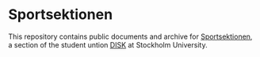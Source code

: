 # Sportsektionen
This repository contains public documents and archive for [Sportsektionen](http://sportsektionen.se), a section of the student untion [DISK](http://disk.su.se) at Stockholm University.
